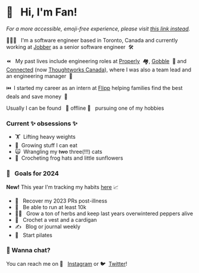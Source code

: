 
# 👋 &nbsp; Hi, I'm Fan!

*For a more accessible, emoji-free experience, please visit [this link instead](https://github.com/cfan-guo/cfan-guo/blob/main/accessible.md).*

👩🏻‍💻 &nbsp; I'm a software engineer based in Toronto, Canada and currently working at [Jobber](https://getjobber.com/) as a senior software engineer &nbsp;🛠️

⏪ &nbsp; My past lives include engineering roles at [Properly](https://www.properly.ca/) &nbsp;🏘️, [Gobble](https://www.gobble.com/) &nbsp;🥘 and [Connected](https://connected.io/) (now [Thoughtworks Canada](https://www.thoughtworks.com/en-ca)), where I was also a team lead and an engineering manager  &nbsp;🤝

⏮️&nbsp; I started my career as an intern at [Flipp](https://flipp.com/) helping families find the best deals and save money &nbsp;💸

Usually I can be found &nbsp; 💫 offline 💫&nbsp;&nbsp; pursuing one of my hobbies

### Current ✨ obsessions ✨
- 🏋️‍&nbsp;  Lifting heavy weights
- 🌱&nbsp;  Growing stuff I can eat
- 🙀&nbsp;  Wrangling my ~~two~~ three(!!!) cats
- 🧶&nbsp;  Crocheting frog hats and little sunflowers

### 🚀 &nbsp; Goals for 2024
**New!** This year I'm tracking my habits [here](https://docs.google.com/spreadsheets/d/1oDSaYFUw0rTlvEj81TgC3LYCETwflKrsUBbZnOQuzD0/edit?usp=sharing) 📈
- 💪 &nbsp; Recover my 2023 PRs post-illness
- 🏃 &nbsp; Be able to run at least 10k
- 👨‍🌾 &nbsp; Grow a ton of herbs and keep last years overwintered peppers alive
- 🧣 &nbsp; Crochet a vest and a cardigan
- ✍️ &nbsp; Blog or journal weekly
- 🧘 &nbsp; Start pilates

### 💬  Wanna chat?
You can reach me on 📸 &nbsp; [Instagram](https://www.instagram.com/cfan.guo/) or 🐦&nbsp; [Twitter](https://twitter.com/gofango)!
